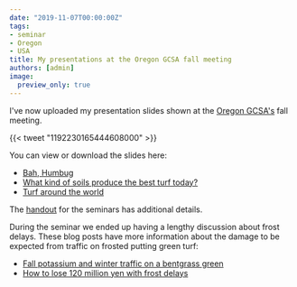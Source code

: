 ```yaml
---
date: "2019-11-07T00:00:00Z"
tags:
- seminar
- Oregon
- USA
title: My presentations at the Oregon GCSA fall meeting
authors: [admin]
image:
  preview_only: true
---
```


I've now uploaded my presentation slides shown at the [Oregon GCSA's](https://twitter.com/OregonGCSA/status/1192230165444608000?s=20) fall meeting. 

{{< tweet "1192230165444608000" >}}

You can view or download the slides here:

* [Bah, Humbug](https://speakerdeck.com/micahwoods/bah-humbug)
* [What kind of soils produce the best turf today?](https://speakerdeck.com/micahwoods/soil-conditions-for-the-best-turf-today)
* [Turf around the world](https://speakerdeck.com/micahwoods/turf-around-the-world)

The [handout](http://www.seminar.asianturfgrass.com/201911_ogcsa_handout.pdf) for the seminars has additional details.

During the seminar we ended up having a lengthy discussion about frost delays. These blog posts have more information about the damage to be expected from traffic on frosted putting green turf:

* [Fall potassium and winter traffic on a bentgrass green](https://www.blog.asianturfgrass.com/2016/11/fall-potassium-and-winter-traffic-on-a-bentgrass-green.html)
* [How to lose 120 million yen with frost delays](https://www.blog.asianturfgrass.com/2016/12/how-to-lose-120-million-yen-with-frost-delays.html)


